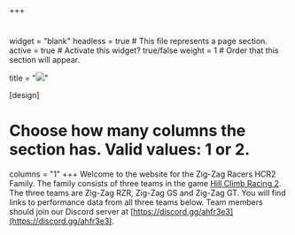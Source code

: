 +++
# 
widget = "blank"
headless = true  # This file represents a page section.
active = true  # Activate this widget? true/false
weight = 1  # Order that this section will appear.

title = "![](/img/ZIG-ZAG-RACERS-banner-Layoo.png)"

[design]
  # Choose how many columns the section has. Valid values: 1 or 2.
  columns = "1"
+++
Welcome to the website for the Zig-Zag Racers HCR2 Family. The family consists of three teams in the game [Hill Climb Racing 2](https://fingersoft.com/games/hill-climb-racing-2/). The three teams are Zig-Zag RZR, Zig-Zag GS and Zig-Zag GT. You will find links to performance data from all three teams below. Team members should join our Discord server at [https://discord.gg/ahfr3e3](https://discord.gg/ahfr3e3).